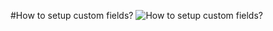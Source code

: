 #How to setup custom fields?
   ![How to setup custom fields?](http://docs.depexor.com/assets/img/custom_fields_settings.gif)